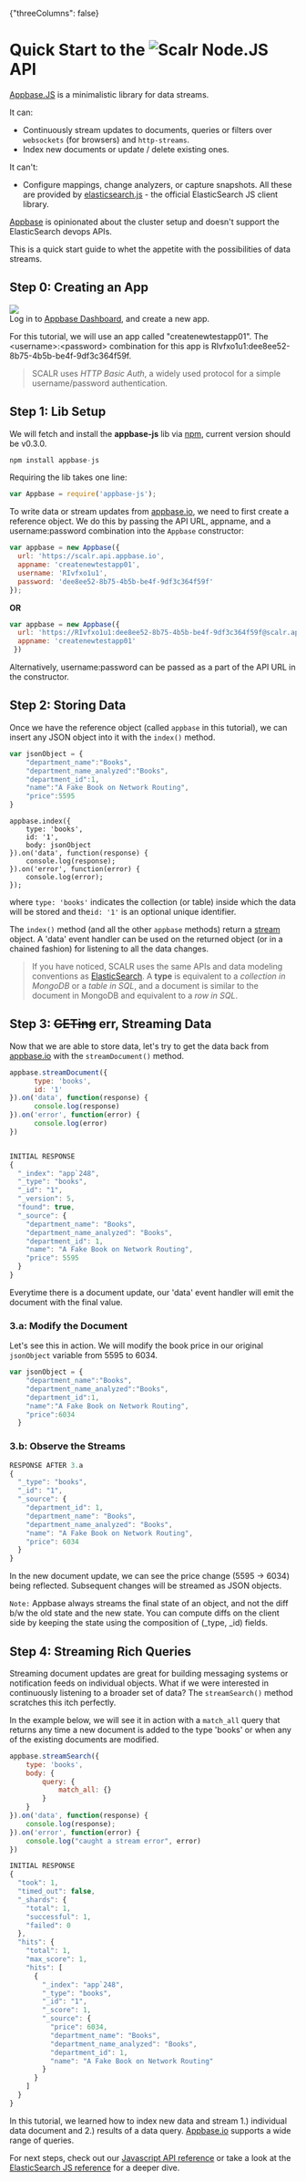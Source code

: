 {"threeColumns": false}
# Quick Start to the ![Scalr](http://i.imgur.com/Eppz2lz.png?1) Node.JS API

[Appbase.JS](https://github.com/appbaseio/appbase-js) is a minimalistic library for data streams.  

It can:

* Continuously stream updates to documents, queries or filters over ``websockets`` (for browsers) and ``http-streams``.
* Index new documents or update / delete existing ones.

It can't:  

* Configure mappings, change analyzers, or capture snapshots. All these are provided by [elasticsearch.js](https://www.elastic.co/guide/en/elasticsearch/client/javascript-api/current/index.html) - the official ElasticSearch JS client library.

[Appbase](https://appbase.io) is opinionated about the cluster setup and doesn't support the ElasticSearch devops APIs.

This is a quick start guide to whet the appetite with the possibilities of data streams.

## Step 0: Creating an App

<a href="https://imgflip.com/gif/opgl9"><img src="https://i.imgflip.com/opgl9.gif"/></a>  
Log in to <span class="fa fa-external-link"></span> [Appbase Dashboard](http://appbase.io/scalr/), and create a new app.

For this tutorial, we will use an app called "createnewtestapp01". The &lt;username>:&lt;password> combination for this app is RIvfxo1u1:dee8ee52-8b75-4b5b-be4f-9df3c364f59f.

> SCALR uses *HTTP Basic Auth*, a widely used protocol for a simple username/password authentication.

## Step 1: Lib Setup

We will fetch and install the **appbase-js** lib via [npm](https://www.npmjs.com/package/appbase-js), current version should be v0.3.0.

```js
npm install appbase-js
```

Requiring the lib takes one line:

```js
var Appbase = require('appbase-js');
```

To write data or stream updates from [appbase.io](https://appbase.io), we need to first create a reference object. We do this by passing the API URL, appname, and a username:password combination into the ``Appbase`` constructor:

```js
var appbase = new Appbase({
  url: 'https://scalr.api.appbase.io',
  appname: 'createnewtestapp01',
  username: 'RIvfxo1u1',
  password: 'dee8ee52-8b75-4b5b-be4f-9df3c364f59f'
});

```

**OR**

```js
var appbase = new Appbase({
  url: 'https://RIvfxo1u1:dee8ee52-8b75-4b5b-be4f-9df3c364f59f@scalr.api.appbase.io',
  appname: 'createnewtestapp01'
 })
```

Alternatively, username:password can be passed as a part of the API URL in the constructor.



## Step 2: Storing Data

Once we have the reference object (called ``appbase`` in this tutorial), we can insert any JSON object into it with the ``index()`` method.


```js
var jsonObject = {
    "department_name":"Books",
    "department_name_analyzed":"Books",
    "department_id":1,
    "name":"A Fake Book on Network Routing",
    "price":5595
}
```
```
appbase.index({
    type: 'books',
    id: '1',
    body: jsonObject
}).on('data', function(response) {
    console.log(response);
}).on('error', function(error) {
    console.log(error);
});
```

where ``type: 'books'`` indicates the collection (or table) inside which the data will be stored and the``id: '1'`` is an optional unique identifier.

The ``index()`` method (and all the other ``appbase`` methods) return a [stream](https://nodejs.org/api/stream.html#stream_class_stream_readable) object. A 'data' event handler can be used on the returned object (or in a chained fashion) for listening to all the data changes.

> <span class="fa fa-info-circle"></span> If you have noticed, SCALR uses the same APIs and data modeling conventions as [ElasticSearch](https://www.elastic.co/products/elasticsearch). A **type** is equivalent to a *collection in MongoDB* or a *table in SQL*, and a document is similar to the document in MongoDB and equivalent to a *row in SQL*.

## Step 3: <s>GETing</s> err, Streaming Data

Now that we are able to store data, let's try to get the data back from [appbase.io](https://appbase.io) with the ``streamDocument()`` method.

```js
appbase.streamDocument({
      type: 'books',
      id: '1'
}).on('data', function(response) {
      console.log(response)
}).on('error', function(error) {
      console.log(error)
})


INITIAL RESPONSE
{
  "_index": "app`248",
  "_type": "books",
  "_id": "1",
  "_version": 5,
  "found": true,
  "_source": {
    "department_name": "Books",
    "department_name_analyzed": "Books",
    "department_id": 1,
    "name": "A Fake Book on Network Routing",
    "price": 5595
  }
}
```

Everytime there is a document update, our 'data' event handler will emit the document with the final value.

### 3.a: Modify the Document

Let's see this in action. We will modify the book price in our original ``jsonObject`` variable from 5595 to 6034.

```js
var jsonObject = {
    "department_name":"Books",
    "department_name_analyzed":"Books",
    "department_id":1,
    "name":"A Fake Book on Network Routing",
    "price":6034
  }
```

### 3.b: Observe the Streams

```js
RESPONSE AFTER 3.a
{
  "_type": "books",
  "_id": "1",
  "_source": {
    "department_id": 1,
    "department_name": "Books",
    "department_name_analyzed": "Books",
    "name": "A Fake Book on Network Routing",
    "price": 6034
  }
}
```

In the new document update, we can see the price change (5595 -> 6034) being reflected. Subsequent changes will be streamed as JSON objects.

``Note:`` Appbase always streams the final state of an object, and not the diff b/w the old state and the new state. You can compute diffs on the client side by keeping the state using the composition of (_type, _id) fields.


## Step 4: Streaming Rich Queries

Streaming document updates are great for building messaging systems or notification feeds on individual objects. What if we were interested in continuously listening to a broader set of data? The ``streamSearch()`` method scratches this itch perfectly. 

In the example below, we will see it in action with a ``match_all`` query that returns any time a new document is added to the type 'books' or when any of the existing documents are modified.

```js
appbase.streamSearch({
    type: 'books',
    body: {
        query: {
            match_all: {}
        }
    }
}).on('data', function(response) {
    console.log(response);
}).on('error', function(error) {
    console.log("caught a stream error", error)
})

INITIAL RESPONSE
{
  "took": 1,
  "timed_out": false,
  "_shards": {
    "total": 1,
    "successful": 1,
    "failed": 0
  },
  "hits": {
    "total": 1,
    "max_score": 1,
    "hits": [
      {
        "_index": "app`248",
        "_type": "books",
        "_id": "1",
        "_score": 1,
        "_source": {
          "price": 6034,
          "department_name": "Books",
          "department_name_analyzed": "Books",
          "department_id": 1,
          "name": "A Fake Book on Network Routing"
        }
      }
    ]
  }
}
```

In this tutorial, we learned how to index new data and stream 1.) individual data document and 2.) results of a data query. [Appbase.io](https://appbase.io) supports a wide range of queries.

For next steps, check out our [Javascript API reference]() or take a look at the <span class="fa fa-external-link-square"></span>[ElasticSearch JS reference](https://www.elastic.co/guide/en/elasticsearch/client/javascript-api/current/api-reference.html) for a deeper dive.
